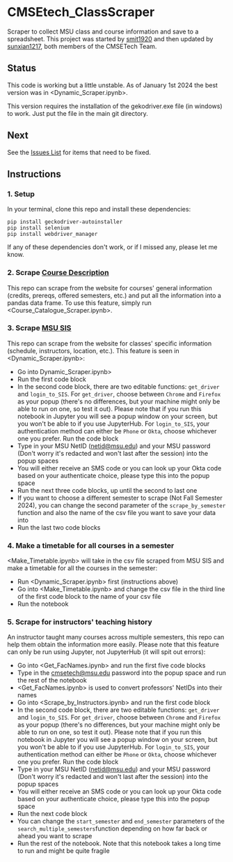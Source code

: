 # CMSEtech_ClassScraper
Scraper to collect MSU class and course information and save to a spreadsheet. This project was started by [smit1920](https://github.com/smit1920/CMSEtech_ClassScraper) and then updated by [sunxian1217](https://github.com/sunxian1217), both members of the CMSETech Team. 

## Status
This code is working but a little unstable. As of January 1st 2024 the best version was in <Dynamic_Scraper.ipynb>.  

This version requires the installation of the gekodriver.exe file (in windows) to work.  Just put the file in the main git
directory. 

## Next
See the [Issues List](https://github.com/colbrydi/CMSEtech_ClassScraper/issues) for items that need to be fixed.

## Instructions

### 1. Setup
In your terminal, clone this repo and install these dependencies:
```
pip install geckodriver-autoinstaller
pip install selenium
pip install webdriver_manager
```
If any of these dependencies don't work, or if I missed any, please let me know.

### 2. Scrape [Course Description](https://reg.msu.edu/Courses/Search.aspx)
This repo can scrape from the website for courses' general information (credits, prereqs, offered semesters, etc.) and put all the information into a pandas data frame. To use this feature, simply run <Course_Catalogue_Scraper.ipynb>.

### 3. Scrape [MSU SIS](https://student.msu.edu/splash.html)
This repo can scrape from the website for classes' specific information (schedule, instructors, location, etc.). This feature is seen in <Dynamic_Scraper.ipynb>:

- Go into Dynamic_Scraper.ipynb>
- Run the first code block
- In the second code block, there are two editable functions: `get_driver` and `login_to_SIS`. For `get_driver`, choose between `Chrome` and `Firefox` as your popup (there's no differences, but your machine might only be able to run on one, so test it out). Please note that if you run this notebook in Jupyter you will see a popup window on your screen, but you won't be able to if you use JupyterHub. For `login_to_SIS`, your authentication method can either be `Phone` or `Okta`, choose whichever one you prefer. Run the code block
- Type in your MSU NetID (netid@msu.edu) and your MSU password (Don't worry it's redacted and won't last after the session) into the popup spaces
- You will either receive an SMS code or you can look up your Okta code based on your authenticate choice, please type this into the popup space
- Run the next three code blocks, up until the second to last one
- If you want to choose a different semester to scrape (Not Fall Semester 2024), you can change the second parameter of the `scrape_by_semester` function and also the name of the csv file you want to save your data into
- Run the last two code blocks

### 4. Make a timetable for all courses in a semester
<Make_Timetable.ipynb> will take in the csv file scraped from MSU SIS and make a timetable for all the courses in the semester:

- Run <Dynamic_Scraper.ipynb> first (instructions above)
- Go into <Make_Timetable.ipynb> and change the csv file in the third line of the first code block to the name of your csv file
- Run the notebook

### 5. Scrape for instructors' teaching history
An instructor taught many courses across multiple semesters, this repo can help them obtain the information more easily. Please note that this feature can only be run using Jupyter, not JupyterHub (it will spit out errors):

- Go into <Get_FacNames.ipynb> and run the first five code blocks
- Type in the cmsetech@msu.edu password into the popup space and run the rest of the notebook
- <Get_FacNames.ipynb> is used to convert professors' NetIDs into their names
- Go into <Scrape_by_Instructors.ipynb> and run the first code block
- In the second code block, there are two editable functions: `get_driver` and `login_to_SIS`. For `get_driver`, choose between `Chrome` and `Firefox` as your popup (there's no differences, but your machine might only be able to run on one, so test it out). Please note that if you run this notebook in Jupyter you will see a popup window on your screen, but you won't be able to if you use JupyterHub. For `login_to_SIS`, your authentication method can either be `Phone` or `Okta`, choose whichever one you prefer. Run the code block
- Type in your MSU NetID (netid@msu.edu) and your MSU password (Don't worry it's redacted and won't last after the session) into the popup spaces
- You will either receive an SMS code or you can look up your Okta code based on your authenticate choice, please type this into the popup space
- Run the next code block
- You can change the `start_semester` and `end_semester` parameters of the `search_multiple_semesters`function depending on how far back or ahead you want to scrape
- Run the rest of the notebook. Note that this notebook takes a long time to run and might be quite fragile
